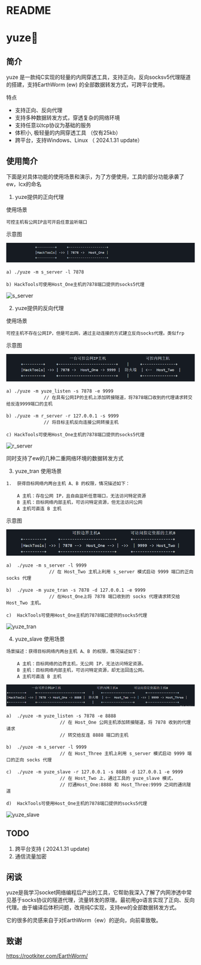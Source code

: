 # README

<h1>yuze🤗</h1>

## 简介

yuze 是一款纯C实现的轻量的内网穿透工具，支持正向，反向socksv5代理隧道的搭建，支持EarthWorm (ew) 的全部数据转发方式，可跨平台使用。

特点

- 支持正向、反向代理
- 支持多种数据转发方式，穿透复杂的网络环境
- 支持任意以tcp协议为基础的服务
- 体积小, 极轻量的内网穿透工具 （仅有25kb）
- 跨平台，支持Windows、Linux （ 2024.1.31 update）



## 使用简介

下面是对具体功能的使用场景和演示，为了方便使用，工具的部分功能承袭了ew，lcx的命名

1. yuze提供的正向代理

使用场景

```
可控主机有公网IP且可开启任意监听端口
```

示意图

![image-20240131141116234](./img/image-20240131141116234.png)

```
a) ./yuze -m s_server -l 7878

b) HackTools可使用Host_One主机的7878端口提供的socks5代理
```

![s_server](./img/s_server.gif)

2. yuze提供的反向代理

使用场景

```
可控主机不存在公网IP，但是可出网，通过主动连接的方式建立反向socks代理。类似frp
```

示意图

![image-20240131141335692](./img/image-20240131141335692.png)

```
a) ./yuze -m yuze_listen -s 7878 -e 9999
              // 在具有公网IP的主机上添加转接隧道，将7878端口收到的代理请求转交给反连9999端口的主机

b) ./yuze -m r_server -r 127.0.0.1 -s 9999
              // 将目标主机反向连接公网转接主机

c) HackTools可使用Host_One主机的7878端口提供的socks5代理
```

![r_server](./img/r_server.gif)

同时支持了ew的几种二重网络环境的数据转发方式

3. yuze_tran 使用场景

```
1.  获得目标网络内两台主机 A、B 的权限，情况描述如下：

    A 主机：存在公网 IP，且自由监听任意端口，无法访问特定资源
    B 主机：目标网络内部主机，可访问特定资源，但无法访问公网
    A 主机可直连 B 主机
```

示意图

![image-20240131141802647](./img/image-20240131141802647.png)

```
a)  ./yuze -m s_server -l 9999
                // 在 Host_Two 主机上利用 s_server 模式启动 9999 端口的正向 socks 代理

b)  ./yuze -m yuze_tran -s 7878 -d 127.0.0.1 -e 9999 
                // 在Host_One上将 7878 端口收到的 socks 代理请求转交给 Host_Two 主机。

c)  HackTools可使用Host_One主机的7878端口提供的socks5代理
```



![yuze_tran](./img/yuze_tran.gif)



4. yuze_slave 使用场景

```
场景描述：获得目标网络内两台主机 A、B 的权限，情况描述如下：

    A 主机：目标网络的边界主机，无公网 IP，无法访问特定资源。
    B 主机：目标网络内部主机，可访问特定资源，却无法回连公网。
    A 主机可直连 B 主机
```

![image-20240131141837559](./img/image-20240131141837559.png)

```
a)  ./yuze -m yuze_listen -s 7878 -e 8888
                    // 在 Host_One 公网主机添加转接隧道，将 7878 收到的代理请求
                    // 转交给反连 8888 端口的主机

b)  ./yuze -m s_server -l 9999
                    // 在 Host_Three 主机上利用 s_server 模式启动 9999 端口的正向 socks 代理

c)  ./yuze -m yuze_slave -r 127.0.0.1 -s 8888 -d 127.0.0.1 -e 9999
                    // 在 Host_Two 上，通过工具的 yuze_slave 模式，
                    // 打通Host_One:8888 和 Host_Three:9999 之间的通讯隧道

d)  HackTools可使用Host_One主机的7878端口提供的socks5代理
```

![yuze_slave](./img/yuze_slave.gif)



## TODO

1.  跨平台支持 ( 2024.1.31 update)
2. 通信流量加密




## 闲谈

yuze是我学习socket网络编程后产出的工具，它帮助我深入了解了内网渗透中常见基于socks协议的隧道代理，流量转发的原理。最初用go语言实现了正向、反向代理。由于编译后体积问题，改用纯C实现，支持ew的全部数据转发方式。

它的很多的灵感来自于对EarthWorm（ew）的逆向，向前辈致敬。



## 致谢

https://rootkiter.com/EarthWorm/